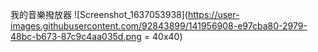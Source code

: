 我的音樂撥放器
![Screenshot_1637053938](https://user-images.githubusercontent.com/92843899/141956908-e97cba80-2979-48bc-b673-87c9c4aa035d.png = 40x40)
